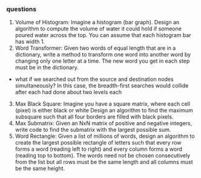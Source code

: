 ### questions
1. Volume of Histogram: Imagine a histogram (bar graph). Design an algorithm to compute the
  volume of water it could hold if someone poured water across the top. You can assume that each
  histogram bar has width 1.
2. Word Transformer: Given two words of equal length that are in a dictionary, write a method to
  transform one word into another word by changing only one letter at a time. The new word you get
  in each step must be in the dictionary.
  * what if we searched out from the source and destination nodes simultaneously? In this case, the
    breadth-first searches would collide after each had done about two levels each
3. Max Black Square: Imagine you have a square matrix, where each cell (pixel) is either black or white
  Design an algorithm to find the maximum subsquare such that all four borders are filled with black
  pixels.
4. Max Submatrix: Given an NxN matrix of positive and negative integers, write code to find the
  submatrix with the largest possible sum.
5. Word Rectangle: Given a list of millions of words, design an algorithm to create the largest possible
  rectangle of letters such that every row forms a word (reading left to right) and every column forms
  a word (reading top to bottom). The words need not be chosen consecutively from the list but all
  rows must be the same length and all columns must be the same height.